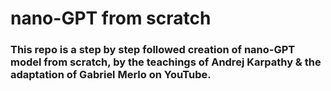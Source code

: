 # nano-GPT from scratch
### This repo is a step by step followed creation of nano-GPT model from scratch, by the teachings of Andrej Karpathy & the adaptation of Gabriel Merlo on YouTube. 